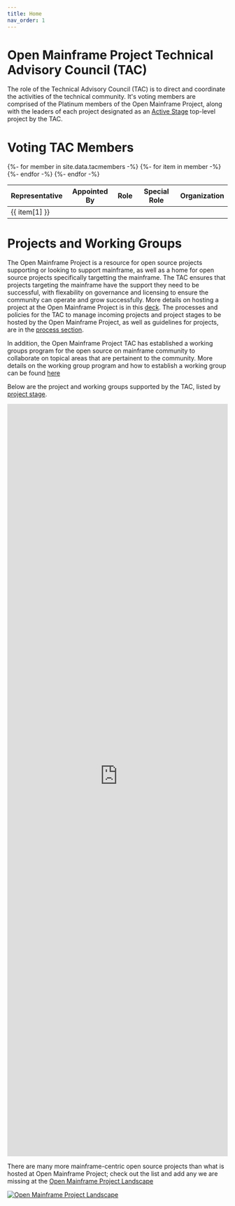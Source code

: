 ```yaml
---
title: Home
nav_order: 1
---
```

# Open Mainframe Project Technical Advisory Council (TAC)

The role of the Technical Advisory Council (TAC) is to direct and coordinate the activities of the technical community. It's voting members are comprised of the Platinum members of the Open Mainframe Project, along with the leaders of each project designated as an [Active Stage](process/project_stages.md#active-stage) top-level project by the TAC.

# Voting TAC Members

<table class="sortable">
<thead>
    <tr>
        <th>Representative</th>
	<th>Appointed By</th>
	<th>Role</th>
	<th>Special Role</th>
	<th>Organization</th>
    </tr>
</thead>
<tbody>
{%- for member in site.data.tacmembers -%}
    <tr>
       {%- for item in member -%}<td>{{ item[1] }}</td>{%- endfor -%}
    </tr>    
{%- endfor -%}
</tbody>
</table>
<link rel="stylesheet" href="css/sorTable.css">
<script src="js/sorTable.js"></script>

# Projects and Working Groups

The Open Mainframe Project is a resource for open source projects supporting or looking to support mainframe, as well as a home for open source projects specifically targetting the mainframe. The TAC ensures that projects targeting the mainframe have the support they need to be successful, with flexability on governance and licensing to ensure the community can operate and grow successfully. More details on hosting a project at the Open Mainframe Project is in this [deck](https://github.com/openmainframeproject/foundation/raw/main/overview_deck/open_mainframe_project_host_project.pdf). The processes and policies for the TAC to manage incoming projects and project stages to be hosted by the Open Mainframe Project, as well as guidelines for projects, are in the [process section](process).

In addition, the Open Mainframe Project TAC has established a working groups program for the open source on mainframe community to collaborate on topical areas that are pertainent to the community. More details on the working group program and how to establish a working group can be found [here](process/working_groups.md)

Below are the project and working groups supported by the TAC, listed by [project stage](process/project_stages.md).

<!-- Embed list of all Open Mainframe Project members -->  
<iframe src="https://landscape.openmainframeproject.org/pages/hosted-projects" frameborder="0" id="landscape" scrolling="no" style="width: 1px; min-width: 100%; opacity: 1; visibility: visible; overflow: hidden; height: 1717px;"></iframe>
<script src="https://landscape.openmainframeproject.org/iframeResizer.js"></script>

There are many more mainframe-centric open source projects than what is hosted at Open Mainframe Project; check out the list and add any we are missing at the [Open Mainframe Project Landscape](https://landscape.openmainframeproject.org)

[![Open Mainframe Project Landscape](https://landscape.openmainframeproject.org/images/landscape.png)](https://landscape.openmainframeproject.org)
